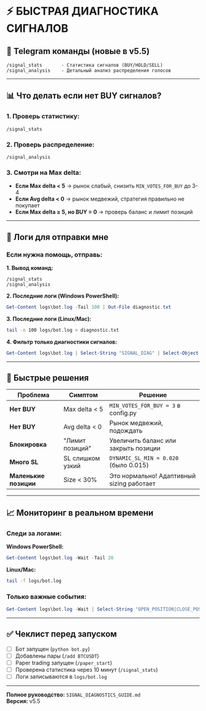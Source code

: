 # ⚡ БЫСТРАЯ ДИАГНОСТИКА СИГНАЛОВ

## 🚀 Telegram команды (новые в v5.5)

```
/signal_stats       - Статистика сигналов (BUY/HOLD/SELL)
/signal_analysis    - Детальный анализ распределения голосов
```

---

## 📊 Что делать если нет BUY сигналов?

### 1. Проверь статистику:
```
/signal_stats
```

### 2. Проверь распределение:
```
/signal_analysis
```

### 3. Смотри на Max delta:
- **Если Max delta < 5** → рынок слабый, снизить `MIN_VOTES_FOR_BUY` до 3-4
- **Если Avg delta < 0** → рынок медвежий, стратегия правильно не покупает
- **Если Max delta ≥ 5, но BUY = 0** → проверь баланс и лимит позиций

---

## 📝 Логи для отправки мне

### Если нужна помощь, отправь:

**1. Вывод команд:**
```
/signal_stats
/signal_analysis
```

**2. Последние логи (Windows PowerShell):**
```powershell
Get-Content logs\bot.log -Tail 100 | Out-File diagnostic.txt
```

**3. Последние логи (Linux/Mac):**
```bash
tail -n 100 logs/bot.log > diagnostic.txt
```

**4. Фильтр только диагностики сигналов:**
```powershell
Get-Content logs\bot.log | Select-String "SIGNAL_DIAG" | Select-Object -Last 50 > signals.txt
```

---

## 🎯 Быстрые решения

| Проблема | Симптом | Решение |
|----------|---------|---------|
| **Нет BUY** | Max delta < 5 | `MIN_VOTES_FOR_BUY = 3` в config.py |
| **Нет BUY** | Avg delta < 0 | Рынок медвежий, подождать |
| **Блокировка** | "Лимит позиций" | Увеличить баланс или закрыть позиции |
| **Много SL** | SL слишком узкий | `DYNAMIC_SL_MIN = 0.020` (было 0.015) |
| **Маленькие позиции** | Size < 30% | Это нормально! Адаптивный sizing работает |

---

## 📈 Мониторинг в реальном времени

### Следи за логами:

**Windows PowerShell:**
```powershell
Get-Content logs\bot.log -Wait -Tail 20
```

**Linux/Mac:**
```bash
tail -f logs/bot.log
```

### Только важные события:
```powershell
Get-Content logs\bot.log -Wait | Select-String "OPEN_POSITION|CLOSE_POSITION|BUY СИГНАЛ"
```

---

## ✅ Чеклист перед запуском

- [ ] Бот запущен (`python bot.py`)
- [ ] Добавлены пары (`/add BTCUSDT`)
- [ ] Paper trading запущен (`/paper_start`)
- [ ] Проверена статистика через 10 минут (`/signal_stats`)
- [ ] Логи записываются в `logs/bot.log`

---

**Полное руководство:** `SIGNAL_DIAGNOSTICS_GUIDE.md`  
**Версия:** v5.5

